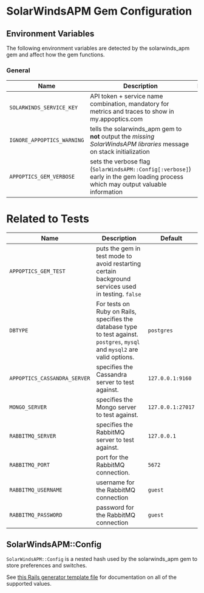# SolarWindsAPM Gem Configuration

## Environment Variables

The following environment variables are detected by the solarwinds_apm gem and affect how the gem functions.

### General

Name | Description | Default
---- | ----------- | -------
`SOLARWINDS_SERVICE_KEY` | API token + service name combination, mandatory for metrics and traces to show in my.appoptics.com |
`IGNORE_APPOPTICS_WARNING` | tells the solarwinds_apm gem to __not__ output the _missing SolarWindsAPM libraries_ message on stack initialization | `false`
`APPOPTICS_GEM_VERBOSE` | sets the verbose flag (`SolarWindsAPM::Config[:verbose]`) early in the gem loading process which may output valuable information | `false`

# Related to Tests

Name | Description | Default
---- | ----------- | -------
`APPOPTICS_GEM_TEST` | puts the gem in test mode to avoid restarting certain background services used in testing.   `false`
`DBTYPE` | For tests on Ruby on Rails, specifies the database type to test against.  `postgres`, `mysql` and `mysql2` are valid options. | `postgres`
`APPOPTICS_CASSANDRA_SERVER` | specifies the Cassandra server to test against. | `127.0.0.1:9160`
`MONGO_SERVER` | specifies the Mongo server to test against. | `127.0.0.1:27017`
`RABBITMQ_SERVER` | specifies the RabbitMQ server to test against. | `127.0.0.1`
`RABBITMQ_PORT` | port for the RabbitMQ connection. | `5672`
`RABBITMQ_USERNAME` | username for the RabbitMQ connection | `guest`
`RABBITMQ_PASSWORD` | password for the RabbitMQ connection | `guest`

## SolarWindsAPM::Config

`SolarWindsAPM::Config` is a nested hash used by the solarwinds_apm gem to store preferences and switches.

See [this Rails generator template file](https://github.com/librato/ruby-appoptics/blob/master/lib/rails/generators/appoptics_apm/templates/appoptics_initializer.rb) for documentation on all of the supported values.
